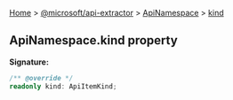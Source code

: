 [Home](./index) &gt; [@microsoft/api-extractor](./api-extractor.md) &gt; [ApiNamespace](./api-extractor.apinamespace.md) &gt; [kind](./api-extractor.apinamespace.kind.md)

## ApiNamespace.kind property


<b>Signature:</b>

```typescript
/** @override */
readonly kind: ApiItemKind;
```
